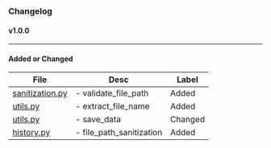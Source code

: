 ### Changelog 

#### v1.0.0
___

#### Added or Changed 
| File | Desc | Label |
|---------|----------|-------- |
| [sanitization.py](./sanitization.py)  | - validate_file_path <br>  | Added | 
| [utils.py](./utils.py)  | - extract_file_name <br>  | Added |
| [utils.py](./utils.py)  | - save_data <br>  | Changed |
| [history.py](./history.py)  | - file_path_sanitization <br>  | Added |

